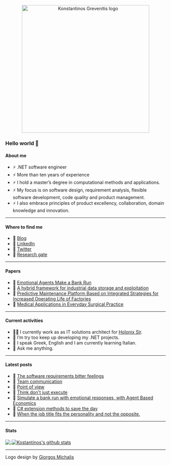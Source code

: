 <p align="center">
<img src="https://grevenitis.me/wp-content/uploads/2022/07/logos-03.png" alt="Konstantinos Grevenitis logo" width="400">
</p>

### Hello world 👋

#### About me

- ⚡ .NET software engineer
- ⚡ More than ten years of experience
- ⚡ I hold a master’s degree in computational methods and applications.
- ⚡ My focus is on software design, requirement analysis, flexible software development, code quality and product management. 
- ⚡ I also embrace principles of product excellency, collaboration, domain knowledge and innovation.

---

#### Where to find me

- 🔗 [Blog](https://grevenitis.me/)
- 🔗 [LinkedIn](https://www.linkedin.com/in/konstantinosgrevenitis/)
- 🔗 [Twitter](https://twitter.com/grevenitisk)
- 🔗 [Research gate](https://www.researchgate.net/profile/Konstantinos_Grevenitis)

---

#### Papers

- 📃 [Emotional Agents Make a Bank Run](https://www.researchgate.net/publication/348204430_Emotional_Agents_Make_a_Bank_Run)
- 📃 [A hybrid framework for industrial data storage and exploitation](https://www.researchgate.net/publication/333987258_A_hybrid_framework_for_industrial_data_storage_and_exploitation)
- 📃 [Predictive Maintenance Platform Based on Integrated Strategies for Increased Operating Life of Factories](https://www.researchgate.net/publication/327204091_Predictive_Maintenance_Platform_Based_on_Integrated_Strategies_for_Increased_Operating_Life_of_Factories)
- 📃 [Medical Applications in Everyday Surgical Practice](https://www.researchgate.net/publication/323837515_Medical_Applications_in_Everyday_Surgical_Practice)

---

#### Current activities

- 👨‍💻 I currently work as as IT solutions architect for <a href="http://holonix.it/">Holonix Slr</a>. 
- 🔭 I’m try too keep up developing my .NET projects.
- 🌱 I speak Greek, English and I am currently learning Italian.
- 💬 Ask me anything.

---

#### Latest posts

- 📝 [The software requirements bitter feelings](https://grevenitis.me/2021/03/26/the-software-requirements-bitter-feelings/)
- 📝 [Team communication](https://grevenitis.me/2021/02/16/team-communication/)
- 📝 [Point of view](https://grevenitis.me/2020/12/24/point-of-view/)
- 📝 [Think don't just execute](https://grevenitis.me/2020/12/13/think-dont-just-execute/)
- 📝 [Simulate a bank run with emotional responses, with Agent Based Economics](https://grevenitis.me/2020/12/06/simulate-a-bank-run-with-emotional-responses-with-agent-based-economics/)
- 📝 [C# extension methods to save the day](https://grevenitis.me/2020/11/29/c-extension-methods-to-save-the-day/)
- 📝 [When the job title fits the personality and not the opposite.](https://grevenitis.me/2020/10/20/when-the-job-title-fits-the-personality-and-not-the-opposite/)

---

#### Stats

<a href="https://github.com/kostasgrevenitis">
  <img align="center" src="https://github-readme-stats.vercel.app/api/top-langs/?username=kostasgrevenitis&theme=graywhite&hide_langs_below=1" />
</a>

<a href="https://github.com/kostasgrevenitis">
 <img align="center" src="https://github-readme-stats.vercel.app/api?username=kostasgrevenitis&show_icons=true&theme=graywhite&line_height=27" alt="Kostantinos's github stats"/>
</a>

---

Logo design by [Giorgos Michalis](https://www.omega-point.net/)
